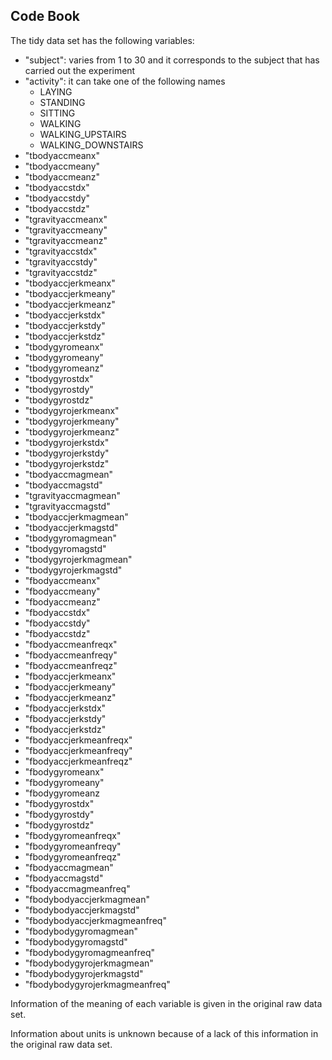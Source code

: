 ## Code Book

The tidy data set has the following variables:
* "subject": varies from 1 to 30 and it corresponds to the subject that has carried out the experiment
* "activity": it can take one of the following names
  - LAYING
  - STANDING
  - SITTING
  - WALKING
  - WALKING_UPSTAIRS
  - WALKING_DOWNSTAIRS
* "tbodyaccmeanx"
* "tbodyaccmeany"
* "tbodyaccmeanz"
* "tbodyaccstdx"
* "tbodyaccstdy"
* "tbodyaccstdz"                
* "tgravityaccmeanx"
* "tgravityaccmeany"            
* "tgravityaccmeanz"
* "tgravityaccstdx"             
* "tgravityaccstdy"
* "tgravityaccstdz"             
* "tbodyaccjerkmeanx"
* "tbodyaccjerkmeany"           
* "tbodyaccjerkmeanz"
* "tbodyaccjerkstdx"            
* "tbodyaccjerkstdy"
* "tbodyaccjerkstdz"            
* "tbodygyromeanx"
* "tbodygyromeany"              
* "tbodygyromeanz"
* "tbodygyrostdx"               
* "tbodygyrostdy"
* "tbodygyrostdz"               
* "tbodygyrojerkmeanx"
* "tbodygyrojerkmeany"          
* "tbodygyrojerkmeanz"
* "tbodygyrojerkstdx"           
* "tbodygyrojerkstdy"
* "tbodygyrojerkstdz"           
* "tbodyaccmagmean"
* "tbodyaccmagstd"              
* "tgravityaccmagmean"
* "tgravityaccmagstd"           
* "tbodyaccjerkmagmean"
* "tbodyaccjerkmagstd"          
* "tbodygyromagmean"
* "tbodygyromagstd"             
* "tbodygyrojerkmagmean"
* "tbodygyrojerkmagstd"         
* "fbodyaccmeanx"
* "fbodyaccmeany"               
* "fbodyaccmeanz"
* "fbodyaccstdx"                
* "fbodyaccstdy"
* "fbodyaccstdz"                
* "fbodyaccmeanfreqx"
* "fbodyaccmeanfreqy"           
* "fbodyaccmeanfreqz"
* "fbodyaccjerkmeanx"           
* "fbodyaccjerkmeany"
* "fbodyaccjerkmeanz"           
* "fbodyaccjerkstdx"
* "fbodyaccjerkstdy"            
* "fbodyaccjerkstdz"
* "fbodyaccjerkmeanfreqx"       
* "fbodyaccjerkmeanfreqy"
* "fbodyaccjerkmeanfreqz"       
* "fbodygyromeanx"
* "fbodygyromeany"              
* "fbodygyromeanz
* "fbodygyrostdx"               
* "fbodygyrostdy"
* "fbodygyrostdz"               
* "fbodygyromeanfreqx"
* "fbodygyromeanfreqy"          
* "fbodygyromeanfreqz"
* "fbodyaccmagmean"             
* "fbodyaccmagstd"
* "fbodyaccmagmeanfreq"         
* "fbodybodyaccjerkmagmean"
* "fbodybodyaccjerkmagstd"      
* "fbodybodyaccjerkmagmeanfreq"
* "fbodybodygyromagmean"        
* "fbodybodygyromagstd"
* "fbodybodygyromagmeanfreq"    
* "fbodybodygyrojerkmagmean"
* "fbodybodygyrojerkmagstd"     
* "fbodybodygyrojerkmagmeanfreq"

Information of the meaning of each variable is given in the original raw data set.

Information about units is unknown because of a lack of this information in the original raw data set.